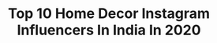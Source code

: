 ---
title: Top 10 Home Decor Instagram Influencers In India In 2020
description: >-
  Find top home decor Instagram influencers in India in 2020. Most popular hashtags: #homedecor #quarantinelife #stayhome #stayathome.
platform: Instagram
profiles:
  - username: "ddcamp170"
    fullname: >-
      DeeDee Campbell✨Home Decor✨
    location: "India"
    followers: 7366
    engagement: 746
    commentsToLikes: 0.238610
    id: ck5c4w4ji28ja0i118vqvmhc9
    verified: false
    hashtags: "#flowerseeds, #handtowels, #tinvase, #tincollection"
  - username: "designdecoranddisha"
    fullname: >-
      Disha Mishra Dubey
    location: "India"
    followers: 48712
    engagement: 205
    commentsToLikes: 0.033818
    id: ck8t3pabj3z5l0j78ahmk8x6g
    verified: false
    hashtags: "#entrywaydecor, #mask, #diyblogger, #indoorplants"
  - username: "saffrontrail"
    fullname: >-
      Nandita / saffrontrail.com
    location: "India"
    followers: 58991
    engagement: 128
    commentsToLikes: 0.036185
    id: ck0w1ho57jedu0i19tjb0hg6i
    verified: true
    hashtags: "#stcooks, #jaagore, #saffrontrail, #homecooking"
  - username: "avanifashionbeautydecor"
    fullname: >-
      Avani (FASHION BEAUTY DECOR)
    location: "India"
    followers: 162124
    engagement: 116
    commentsToLikes: 0.019582
    id: ck5py6blluizu0i11gs4cidm0
    verified: false
    hashtags: "#fashionblogger, #bohochic, #luxurystyle, #kitsch"
  - username: "gonerogue0"
    fullname: >-
      ishita pandey
    location: "India"
    followers: 7976
    engagement: 832
    commentsToLikes: 0.120026
    id: ck8t835pmixs10j78v6krq8sg
    verified: false
    hashtags: "#ruffles, #traveldiaries, #reddress, #flowers"
  - username: "cyril_cv_"
    fullname: >-
      CYRIL🦋
    location: "India"
    followers: 10233
    engagement: 1240
    commentsToLikes: 0.087218
    id: ck15tzwpekqf40i19pumfxleo
    verified: false
    hashtags: "#pencildrawing, #godowncountry, #iphonography, #wall"
  - username: "tannedtravelgirl"
    fullname: >-
      NISHU | TRAVEL BLOGGER | INDIA
    location: "India"
    followers: 16134
    engagement: 926
    commentsToLikes: 0.113876
    id: ck5q260hgefr70i11ixocu366
    verified: false
    hashtags: "#tamilnadu, #indiatravelgram, #kathakaliface, #shikara"
  - username: "stunning_since_1998"
    fullname: >-
      💕👸Aishwarya Prabhu Gaonkar👰💕
    location: "India"
    followers: 4202
    engagement: 2830
    commentsToLikes: 0.042113
    id: ckapce6qf3gi90i78wvc8ydzd
    verified: false
    hashtags: "#travel, #travelguide, #naturalbeauty, #travelislove"
  - username: "walkwithmswalker"
    fullname: >-
      👑Dev Walker👑
    location: "India"
    followers: 6997
    engagement: 572
    commentsToLikes: 0.089772
    id: ck5ccfrluh9wu0i11xbnc5te2
    verified: false
    hashtags: "#stayhome, #afrotravel, #deadseajordan, #mauritiustravel"
  - username: "glamadventuress"
    fullname: >-
      Navneet|Travel & Lifestyle
    location: "India"
    followers: 41233
    engagement: 369
    commentsToLikes: 0.067402
    id: ck139dzxykug00i19eoq1az5z
    verified: false
    hashtags: "#selfisolation, #goexplore, #picoftheday, #exploringindia"
---